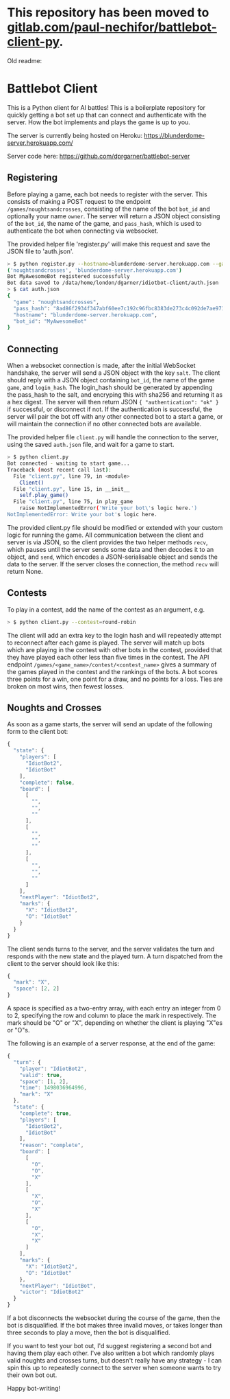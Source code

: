 # This repository has been moved to [gitlab.com/paul-nechifor/battlebot-client-py](http://gitlab.com/paul-nechifor/battlebot-client-py).

Old readme:

# Battlebot Client

This is a Python client for AI battles! This is a boilerplate repository for quickly getting a bot set up that can connect and authenticate with the server. How the bot implements and plays the game is up to you.

The server is currently being hosted on Heroku: https://blunderdome-server.herokuapp.com/

Server code here: https://github.com/dprgarner/battlebot-server

## Registering

Before playing a game, each bot needs to register with the server. This consists of making a POST request to the endpoint `/games/noughtsandcrosses`, consisting of the name of the bot `bot_id` and optionally your name `owner`. The server will return a JSON object consisting of the `bot_id`, the name of the game, and `pass_hash`, which is used to authenticate the bot when connecting via websocket.

The provided helper file 'register.py' will make this request and save the JSON file to 'auth.json'.

```bash
> $ python register.py --hostname=blunderdome-server.herokuapp.com --game=noughtsandcrosses --owner=David MyAwesomeBot
('noughtsandcrosses', 'blunderdome-server.herokuapp.com')
Bot MyAwesomeBot registered successfully
Bot data saved to /data/home/london/dgarner/idiotbot-client/auth.json
> $ cat auth.json
{
  "game": "noughtsandcrosses",
  "pass_hash": "8ad86f2934f347abf60ee7c192c96fbc8383de273c4c092de7ae97151b84d934",
  "hostname": "blunderdome-server.herokuapp.com",
  "bot_id": "MyAwesomeBot"
}
```

## Connecting

When a websocket connection is made, after the initial WebSocket handshake, the server will send a JSON object with the key `salt`.  The client should reply with a JSON object containing `bot_id`, the name of the game `game`, and `login_hash`. The login_hash should be generated by appending the pass_hash to the salt, and encryping this with sha256 and returning it as a hex digest. The server will then return JSON `{ "authentication": "ok" }` if successful, or disconnect if not. If the authentication is successful, the server will pair the bot off with any other connected bot to a start a game, or will maintain the connection if no other connected bots are available.

The provided helper file `client.py` will handle the connection to the server, using the saved `auth.json` file, and wait for a game to start.

```bash
> $ python client.py
Bot connected - waiting to start game...
Traceback (most recent call last):
  File "client.py", line 79, in <module>
    Client()
  File "client.py", line 15, in __init__
    self.play_game()
  File "client.py", line 75, in play_game
    raise NotImplementedError('Write your bot\'s logic here.')
NotImplementedError: Write your bot's logic here.
```

The provided client.py file should be modified or extended with your custom logic for running the game.  All communication between the client and server is via JSON, so the client provides the two helper methods `recv`, which pauses until the server sends some data and then decodes it to an object, and `send`, which encodes a JSON-serialisable object and sends the data to the server. If the server closes the connection, the method `recv` will return None.

## Contests

To play in a contest, add the name of the contest as an argument, e.g.
```bash
> $ python client.py --contest=round-robin
```
The client will add an extra key to the login hash and will repeatedly attempt to reconnect after each game is played. The server will match up bots which are playing in the contest with other bots in the contest, provided that they have played each other less than five times in the contest. The API endpoint `/games/<game_name>/contest/<contest_name>` gives a summary of the games played in the contest and the rankings of the bots. A bot scores three points for a win, one point for a draw, and no points for a loss. Ties are broken on most wins, then fewest losses.

## Noughts and Crosses

As soon as a game starts, the server will send an update of the following form to the client bot:
```javascript
{
  "state": {
    "players": [
      "IdiotBot2",
      "IdiotBot"
    ],
    "complete": false,
    "board": [
      [
        "",
        "",
        ""
      ],
      [
        "",
        "",
        ""
      ],
      [
        "",
        "",
        ""
      ]
    ],
    "nextPlayer": "IdiotBot2",
    "marks": {
      "X": "IdiotBot2",
      "O": "IdiotBot"
    }
  }
}
```

The client sends turns to the server, and the server validates the turn and responds with the new state and the played turn.  A turn dispatched from the client to the server should look like this:

```javascript
{
  "mark": "X",
  "space": [2, 2]
}
```

A space is specified as a two-entry array, with each entry an integer from 0 to 2, specifying the row and column to place the mark in respectively.  The mark should be "O" or "X", depending on whether the client is playing "X"es or "O"s.

The following is an example of a server response, at the end of the game:

```javascript
{
  "turn": {
    "player": "IdiotBot2",
    "valid": true,
    "space": [1, 2],
    "time": 1498036964996,
    "mark": "X"
  },
  "state": {
    "complete": true,
    "players": [
      "IdiotBot2",
      "IdiotBot"
    ],
    "reason": "complete",
    "board": [
      [
        "O",
        "O",
        "X"
      ],
      [
        "X",
        "O",
        "X"
      ],
      [
        "O",
        "X",
        "X"
      ]
    ],
    "marks": {
      "X": "IdiotBot2",
      "O": "IdiotBot"
    },
    "nextPlayer": "IdiotBot",
    "victor": "IdiotBot2"
  }
}
```

If a bot disconnects the websocket during the course of the game, then the bot is disqualified. If the bot makes three invalid moves, or takes longer than three seconds to play a move, then the bot is disqualified.

If you want to test your bot out, I'd suggest registering a second bot and having them play each other. I've also written a bot which randomly plays valid noughts and crosses turns, but doesn't really have any strategy - I can spin this up to repeatedly connect to the server when someone wants to try their own bot out.

Happy bot-writing!

